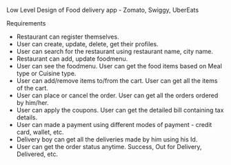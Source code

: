 Low Level Design of Food delivery app - Zomato, Swiggy, UberEats

Requirements
 - Restaurant can register themselves.
 - User can create, update, delete, get their profiles.
 - User can search for the restaurant using restaurant name, city name.
 - Restaurant can add, update foodmenu.
 - User can see the foodmenu. User can get the food items based on Meal type or Cuisine type.
 - User can add/remove items to/from the cart. User can get all the items of the cart.
 - User can place or cancel the order. User can get all the orders ordered by him/her.
 - User can apply the coupons. User can get the detailed bill containing tax details.
 - User can made a payment using different modes of payment - credit card, wallet, etc.
 - Delivery boy can get all the deliveries made by him using his Id.
 - User can get the order status anytime. Success, Out for Delivery, Delivered, etc.